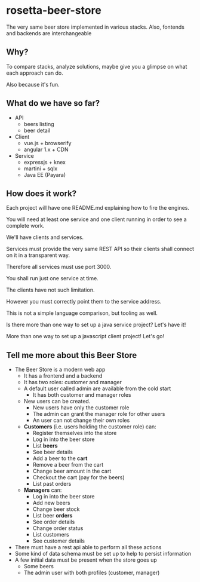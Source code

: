 # rosetta-beer-store

The very same beer store implemented in various stacks. Also, fontends and backends are interchangeable

## Why?

To compare stacks, analyze solutions, maybe give you a glimpse on what each approach can do.

Also because it's fun.

## What do we have so far?

- API
  - beers listing
  - beer detail
- Client
  - vue.js + browserify 
  - angular 1.x + CDN 
- Service
  - expressjs + knex
  - martini + sqlx
  - Java EE (Payara)

## How does it work?

Each project will have one README.md explaining how to fire the engines.

You will need at least one service and one client running in order to see a complete work.

We'll have clients and services. 

Services must provide the very same REST API so their clients shall connect on it in a transparent way.

Therefore all services must use port 3000. 

You shall run just one service at time.

The clients have not such limitation. 

However you must correctly point them to the service address.

This is not a simple language comparison, but tooling as well. 

Is there more than one way to set up a java service project? Let's have it!

More than one way to set up a javascript client project! Let's go!

## Tell me more about this Beer Store

- The Beer Store is a modern web app
  - It has a frontend and a backend
  - It has two roles: customer and manager
  - A default user called admin are available from the cold start
    - It has both customer and manager roles
  - New users can be created.
    - New users have only the customer role
    - The admin can grant the manager role for other users
    - An user can not change their own roles
  - **Customers** (i.e. users holding the customer role) can:
    - Register themselves into the store
    - Log in into the beer store
    - List **beers**
    - See beer details
    - Add a beer to the **cart**
    - Remove a beer from the cart
    - Change beer amount in the cart   
    - Checkout the cart (pay for the beers)
    - List past orders
  - **Managers** can:
    - Log in into the beer store
    - Add new beers
    - Change beer stock
    - List beer **orders**
    - See order details
    - Change order status
    - List customers
    - See customer details
- There must have a rest api able to perform all these actions
- Some kind of data schema must be set up to help to persist information
- A few initial data must be present when the store goes up
  - Some beers
  - The admin user with both profiles (customer, manager)
